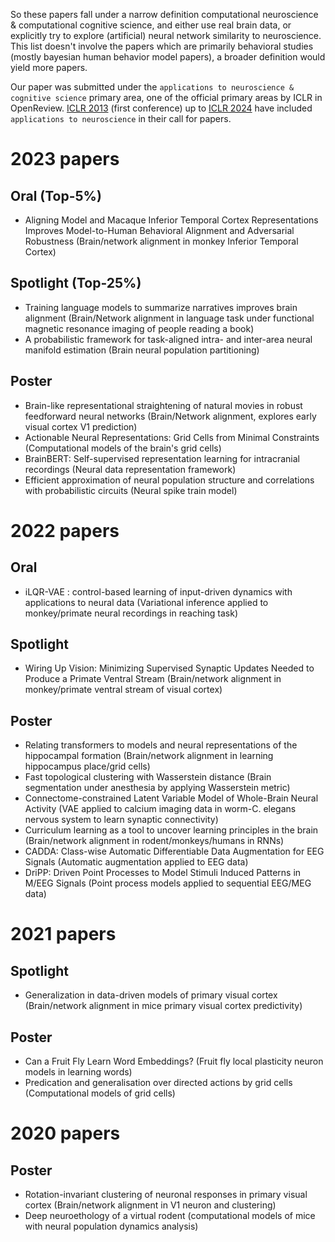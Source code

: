 So these papers fall under a narrow definition computational neuroscience & computational cognitive science, and either use real brain data, or explicitly try to explore (artificial) neural network similarity to neuroscience. This list doesn't involve the papers which are primarily behavioral studies (mostly bayesian human behavior model papers), a broader definition would yield more papers.

Our paper was submitted under the `applications to neuroscience & cognitive science` primary area, one of the official primary areas by ICLR in OpenReview. [ICLR 2013](https://iclr.cc/archive/2013/call-for-papers.html#:~:text=applications%20in%20vision%2C%20audio%2C%20speech%2C%20and%20natural%20language%20processing%2C%20robotics%20and%20neuroscience) (first conference) up to [ICLR 2024](https://iclr.cc/Conferences/2024/CallForPapers#:~:text=applications%20to%20neuroscience%20%26%20cognitive%20science) have included `applications to neuroscience` in their call for papers.

# 2023 papers
## Oral (Top-5%)
* Aligning Model and Macaque Inferior Temporal Cortex Representations Improves Model-to-Human Behavioral Alignment and Adversarial Robustness (Brain/network alignment in monkey Inferior Temporal Cortex)

## Spotlight (Top-25%)
* Training language models to summarize narratives improves brain alignment (Brain/Network alignment in language task under functional magnetic resonance imaging of people reading a book)
* A probabilistic framework for task-aligned intra- and inter-area neural manifold estimation (Brain neural population partitioning)

## Poster
* Brain-like representational straightening of natural movies in robust feedforward neural networks (Brain/Network alignment, explores early visual cortex V1 prediction)
* Actionable Neural Representations: Grid Cells from Minimal Constraints (Computational models of the brain's grid cells)
* BrainBERT: Self-supervised representation learning for intracranial recordings (Neural data representation framework)
* Efficient approximation of neural population structure and correlations with probabilistic circuits (Neural spike train model)


# 2022 papers
## Oral
* iLQR-VAE : control-based learning of input-driven dynamics with applications to neural data (Variational inference applied to monkey/primate neural recordings in reaching task)

## Spotlight
* Wiring Up Vision: Minimizing Supervised Synaptic Updates Needed to Produce a Primate Ventral Stream (Brain/network alignment in monkey/primate ventral stream of visual cortex)


## Poster
* Relating transformers to models and neural representations of the hippocampal formation (Brain/network alignment in learning hippocampus place/grid cells)
* Fast topological clustering with Wasserstein distance (Brain segmentation under anesthesia by applying Wasserstein metric)
* Connectome-constrained Latent Variable Model of Whole-Brain Neural Activity (VAE applied to calcium imaging data in worm-C. elegans nervous system to learn synaptic connectivity)
* Curriculum learning as a tool to uncover learning principles in the brain (Brain/network alignment in rodent/monkeys/humans in RNNs)
* CADDA: Class-wise Automatic Differentiable Data Augmentation for EEG Signals (Automatic augmentation applied to EEG data)
* DriPP: Driven Point Processes to Model Stimuli Induced Patterns in M/EEG Signals (Point process models applied to sequential EEG/MEG data)


# 2021 papers
## Spotlight
* Generalization in data-driven models of primary visual cortex (Brain/network alignment in mice primary visual cortex predictivity)

## Poster
* Can a Fruit Fly Learn Word Embeddings? (Fruit fly local plasticity neuron models in learning words)
* Predication and generalisation over directed actions by grid cells (Computational models of grid cells)


# 2020 papers
## Poster
* Rotation-invariant clustering of neuronal responses in primary visual cortex (Brain/network alignment in V1 neuron and clustering)
* Deep neuroethology of a virtual rodent (computational models of mice with neural population dynamics analysis)
